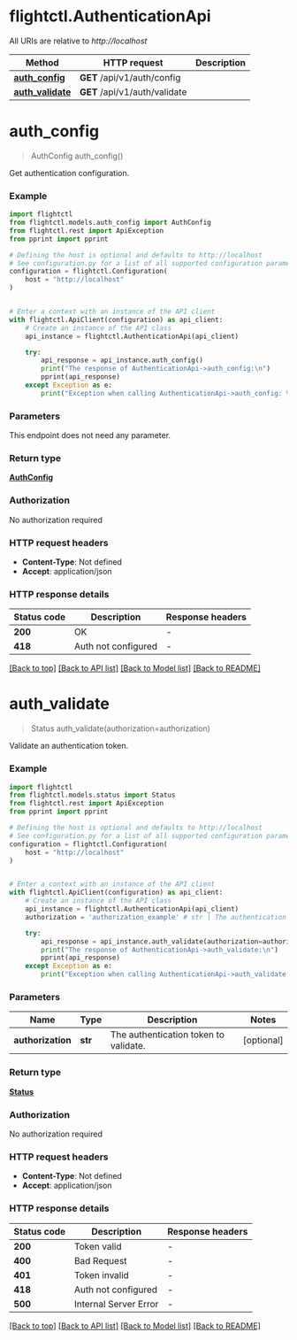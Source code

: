 # flightctl.AuthenticationApi

All URIs are relative to *http://localhost*

Method | HTTP request | Description
------------- | ------------- | -------------
[**auth_config**](AuthenticationApi.md#auth_config) | **GET** /api/v1/auth/config | 
[**auth_validate**](AuthenticationApi.md#auth_validate) | **GET** /api/v1/auth/validate | 


# **auth_config**
> AuthConfig auth_config()



Get authentication configuration.

### Example


```python
import flightctl
from flightctl.models.auth_config import AuthConfig
from flightctl.rest import ApiException
from pprint import pprint

# Defining the host is optional and defaults to http://localhost
# See configuration.py for a list of all supported configuration parameters.
configuration = flightctl.Configuration(
    host = "http://localhost"
)


# Enter a context with an instance of the API client
with flightctl.ApiClient(configuration) as api_client:
    # Create an instance of the API class
    api_instance = flightctl.AuthenticationApi(api_client)

    try:
        api_response = api_instance.auth_config()
        print("The response of AuthenticationApi->auth_config:\n")
        pprint(api_response)
    except Exception as e:
        print("Exception when calling AuthenticationApi->auth_config: %s\n" % e)
```



### Parameters

This endpoint does not need any parameter.

### Return type

[**AuthConfig**](AuthConfig.md)

### Authorization

No authorization required

### HTTP request headers

 - **Content-Type**: Not defined
 - **Accept**: application/json

### HTTP response details

| Status code | Description | Response headers |
|-------------|-------------|------------------|
**200** | OK |  -  |
**418** | Auth not configured |  -  |

[[Back to top]](#) [[Back to API list]](../README.md#documentation-for-api-endpoints) [[Back to Model list]](../README.md#documentation-for-models) [[Back to README]](../README.md)

# **auth_validate**
> Status auth_validate(authorization=authorization)



Validate an authentication token.

### Example


```python
import flightctl
from flightctl.models.status import Status
from flightctl.rest import ApiException
from pprint import pprint

# Defining the host is optional and defaults to http://localhost
# See configuration.py for a list of all supported configuration parameters.
configuration = flightctl.Configuration(
    host = "http://localhost"
)


# Enter a context with an instance of the API client
with flightctl.ApiClient(configuration) as api_client:
    # Create an instance of the API class
    api_instance = flightctl.AuthenticationApi(api_client)
    authorization = 'authorization_example' # str | The authentication token to validate. (optional)

    try:
        api_response = api_instance.auth_validate(authorization=authorization)
        print("The response of AuthenticationApi->auth_validate:\n")
        pprint(api_response)
    except Exception as e:
        print("Exception when calling AuthenticationApi->auth_validate: %s\n" % e)
```



### Parameters


Name | Type | Description  | Notes
------------- | ------------- | ------------- | -------------
 **authorization** | **str**| The authentication token to validate. | [optional] 

### Return type

[**Status**](Status.md)

### Authorization

No authorization required

### HTTP request headers

 - **Content-Type**: Not defined
 - **Accept**: application/json

### HTTP response details

| Status code | Description | Response headers |
|-------------|-------------|------------------|
**200** | Token valid |  -  |
**400** | Bad Request |  -  |
**401** | Token invalid |  -  |
**418** | Auth not configured |  -  |
**500** | Internal Server Error |  -  |

[[Back to top]](#) [[Back to API list]](../README.md#documentation-for-api-endpoints) [[Back to Model list]](../README.md#documentation-for-models) [[Back to README]](../README.md)

